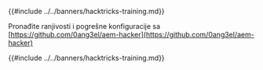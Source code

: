 {{#include ../../banners/hacktricks-training.md}}

Pronađite ranjivosti i pogrešne konfiguracije sa [https://github.com/0ang3el/aem-hacker](https://github.com/0ang3el/aem-hacker)

{{#include ../../banners/hacktricks-training.md}}
